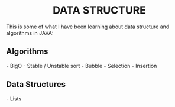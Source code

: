 <h1 align="center">DATA STRUCTURE</h1>

This is some of what I have been learning about data structure and algorithms in JAVA:

<h2>Algorithms</h2>
- BigO
- Stable / Unstable sort
- Bubble
- Selection
- Insertion

<h2>Data Structures</h2>
- Lists


